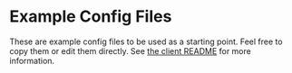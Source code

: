 # Example Config Files

These are example config files to be used as a starting point. Feel free to copy
them or edit them directly. See [the client README](../README.md) for more 
information.